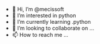 - 👋 Hi, I’m @mecissoft
- 👀 I’m interested in python
- 🌱 I’m currently learning .python
- 💞️ I’m looking to collaborate on ...
- 📫 How to reach me ...

<!---
mecissoft/mecissoft is a ✨ special ✨ repository because its `README.md` (this file) appears on your GitHub profile.
You can click the Preview link to take a look at your changes.
--->
